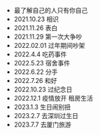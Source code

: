 - 最了解自己的人只有你自己
- 2021.10.23 相识
- 2021.11.26 表白
- 2021.11.29 第一次大争吵
- 2022.02.01 过年期间吵架
- 2022.4.4 吃药事件
- 2022.5.23 宿舍事件
- 2022.6.22 分手
- 2022.7.26 和好
- 2022.10.23 过纪念日
- 2022.12.1 疫情放开 租房生活
- 2023.1.3 生日闹别扭
- 2023.2.7 去深圳过生日
- 2023.7.7 去厦门旅游